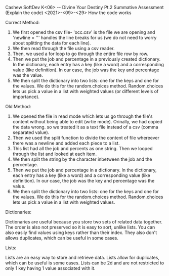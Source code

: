Cashew SoftDev K<06> -- Divine Your Destiny Pt.2 Summative Assessment (Explain the code) <2021>-<09>-<29> How the code works 

Correct Method:

1. We first opened the csv file- 'occ.csv' is the file we are opening and 'newline = ''' handles the line breaks for us (we do not need to worry about splitting the data for each line).
2. We then read through the file using a csv reader.
3. Then, we used a for loop to go through the entire file row by row.
4. Then we put the job and percentage in a previously created dictionary. In the dictionary, each entry has a key (like a word) and a corresponding value (like definition). In our case, the job was the key and percentage was the value.
5. We then split the dictionary into two lists: one for the keys and one for the values. We do this for the random.choices method. Random.choices lets us pick a value in a list with weighted values (or different levels of importance).

Old Method:

1. We opened the file in read mode which lets us go through the file's content without being able to edit (wrtie mode). Orinally, we had copied the data wrong. so we treated it as a text file instead of a csv (comma separated value).
2. Then we used the split function to divide the content of file whereever there was a newline and added each piece to a list.
3. This list had all the job and percents as one string. Then we looped through the list and looked at each item.
4. We then split the string by the character inbetween the job and the percentage.
5. Then we put the job and percentage in a dictionary. In the dictionary, each entry has a key (like a word) and a corresponding value (like definition). In our case, the job was the key and percentage was the value.
6. We then split the dictionary into two lists: one for the keys and one for the values. We do this for the random.choices method. Random.choices lets us pick a value in a list with weighted values.

Dictionaries: 

Dictionaries are useful because you store two sets of related data together.
The order is also not preserved so it is easy to sort, unlike lists. 
You can also easily find values using keys rather than their index. 
They also don't allows duplicates, which can be useful in some cases.

Lists:

Lists are an easy way to store and retrieve data.
Lists allow for duplicates, which can be useful is some cases. 
Lists can be 2d and are not restricted to only 1 key having 1 value associated with it.
